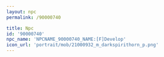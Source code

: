 ```yaml
---
layout: npc
permalink: /90000740

title: Npc
id: '90000740'
npc_name: 'NPCNAME_90000740_NAME:[F]Develop'
icon_url: 'portrait/mob/21000932_m_darkspirithorn_p.png'
---
```

